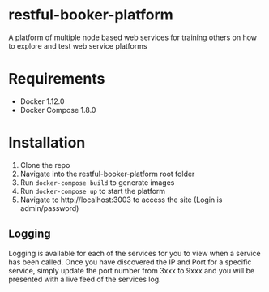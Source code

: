 # restful-booker-platform
A platform of multiple node based web services for training others on how to explore and test web service platforms

# Requirements
- Docker 1.12.0
- Docker Compose 1.8.0

# Installation
1. Clone the repo
2. Navigate into the restful-booker-platform root folder
3. Run ```docker-compose build``` to generate images
4. Run ```docker-compose up``` to start the platform
5. Navigate to http://localhost:3003 to access the site (Login is admin/password)

## Logging
Logging is available for each of the services for you to view when a service has been called. Once you have discovered the IP and Port for a specific service, simply update the port number from 3xxx to 9xxx and you will be presented with a live feed of the services log.
